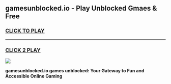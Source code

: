 
## gamesunblocked.io - Play Unblocked Gmaes & Free
<h3>
<a href="https://news.freeplayer.one?title=gamesunblocked.io&ref=23F">CLICK TO PLAY</a></h3>
<hr>

<h3>
<a href="https://news.freeplayer.one?title=gamesunblocked.io&ref=23F">CLICK 2 PLAY</a>
  
</h3>

<a href="https://news.freeplayer.one?title=gamesunblocked.io&ref=23F/"><img src="https://clearcache.store/games.png"></a>


**gamesunblocked.io games unblocked: Your Gateway to Fun and Accessible Online Gaming**
